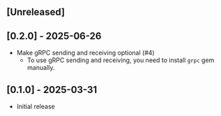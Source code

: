 ## [Unreleased]

## [0.2.0] - 2025-06-26

- Make gRPC sending and receiving optional (#4)
  - To use gRPC sending and receiving, you need to install `grpc` gem manually.

## [0.1.0] - 2025-03-31

- Initial release
